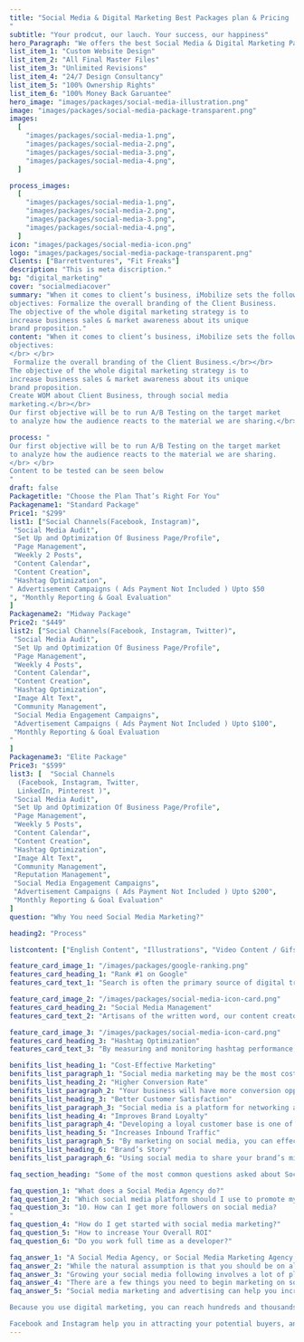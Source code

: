 ```yaml
---
title: "Social Media & Digital Marketing Best Packages plan & Pricing
"
subtitle: "Your prodcut, our lauch. Your success, our happiness"
hero_Paragraph: "We offers the best Social Media & Digital Marketing Packages in affordable budget. The business website is now the backbone and the infrastructure around which you build your business."
list_item_1: "Custom Website Design"
list_item_2: "All Final Master Files"
list_item_3: "Unlimited Revisions"
list_item_4: "24/7 Design Consultancy"
list_item_5: "100% Ownership Rights"
list_item_6: "100% Money Back Garuantee"
hero_image: "images/packages/social-media-illustration.png"
image: "images/packages/social-media-package-transparent.png"
images:
  [
    "images/packages/social-media-1.png",
    "images/packages/social-media-2.png",
    "images/packages/social-media-3.png",
    "images/packages/social-media-4.png",
  ]

process_images:
  [
    "images/packages/social-media-1.png",
    "images/packages/social-media-2.png",
    "images/packages/social-media-3.png",
    "images/packages/social-media-4.png",
  ]
icon: "images/packages/social-media-icon.png"
logo: "images/packages/social-media-package-transparent.png"
Clients: ["Barrettventures", "Fit Freaks"]
description: "This is meta discription."
bg: "digital_marketing"
cover: "socialmediacover"
summary: "When it comes to client’s business, iMobilize sets the following
objectives: Formalize the overall branding of the Client Business.
The objective of the whole digital marketing strategy is to
increase business sales & market awareness about its unique
brand proposition."
content: "When it comes to client’s business, iMobilize sets the following
objectives:
</br> </br>
 Formalize the overall branding of the Client Business.</br></br>
The objective of the whole digital marketing strategy is to
increase business sales & market awareness about its unique
brand proposition.
Create WOM about Client Business, through social media
marketing.</br></br>
Our first objective will be to run A/B Testing on the target market
to analyze how the audience reacts to the material we are sharing.</br>"

process: "
Our first objective will be to run A/B Testing on the target market
to analyze how the audience reacts to the material we are sharing.
</br> </br>
Content to be tested can be seen below
"
draft: false
Packagetitle: "Choose the Plan That’s Right For You"
Packagename1: "Standard Package"
Price1: "$299"
list1: ["Social Channels(Facebook, Instagram)",
 "Social Media Audit",
 "Set Up and Optimization Of Business Page/Profile",
 "Page Management",
 "Weekly 2 Posts",
 "Content Calendar",
 "Content Creation",
 "Hashtag Optimization",
" Advertisement Campaigns ( Ads Payment Not Included ) Upto $50
", "Monthly Reporting & Goal Evaluation"
]
Packagename2: "Midway Package"
Price2: "$449"
list2: ["Social Channels(Facebook, Instagram, Twitter)",
 "Social Media Audit",
 "Set Up and Optimization Of Business Page/Profile",
 "Page Management",
 "Weekly 4 Posts",
 "Content Calendar",
 "Content Creation",
 "Hashtag Optimization",
 "Image Alt Text",
 "Community Management",
 "Social Media Engagement Campaigns",
 "Advertisement Campaigns ( Ads Payment Not Included ) Upto $100",
 "Monthly Reporting & Goal Evaluation
"
]
Packagename3: "Elite Package"
Price3: "$599"
list3: [  "Social Channels
  (Facebook, Instagram, Twitter,
  LinkedIn, Pinterest )",
 "Social Media Audit",
 "Set Up and Optimization Of Business Page/Profile",
 "Page Management",
 "Weekly 5 Posts",
 "Content Calendar",
 "Content Creation",
 "Hashtag Optimization",
 "Image Alt Text",
 "Community Management",
 "Reputation Management",
 "Social Media Engagement Campaigns",
 "Advertisement Campaigns ( Ads Payment Not Included ) Upto $200",
 "Monthly Reporting & Goal Evaluation"
]
question: "Why You need Social Media Marketing?"

heading2: "Process"

listcontent: ["English Content", "Illustrations", "Video Content / Gifs","Real-Life Images", "Pictorial Content" ]

feature_card_image_1: "/images/packages/google-ranking.png"
features_card_heading_1: "Rank #1 on Google"
features_card_text_1: "Search is often the primary source of digital traffic for brands and complements other marketing channels. Greater visibility and ranking higher in search results than your competition can have a material impact on your bottom line."

feature_card_image_2: "/images/packages/social-media-icon-card.png"
features_card_heading_2: "Social Media Management"
features_card_text_2: "Artisans of the written word, our content creators and the team of copywriters take the time to get to know your company and brand. Through this involvement process, we can ensure that each piece of content is curated with the right brand voice and message. You have a story to tell your audience"

feature_card_image_3: "/images/packages/social-media-icon-card.png"
features_card_heading_3: "Hashtag Optimization"
features_card_text_3: "By measuring and monitoring hashtag performance, you'll know whether your hashtag targeting needs further improvement or is already working just fine. This data is essential for your marketing team to determine why some posts are doing well while others are not."

benifits_list_heading_1: "Cost-Effective Marketing"
benifits_list_paragraph_1: "Social media marketing may be the most cost-effective component of an advertising strategy. Almost all social networking platforms allow you to sign up and create a profile for free, and any paid promotions you decide to invest in are relatively inexpensive when compared to other marketing tactics."
benifits_list_heading_2: "Higher Conversion Rate"
benifits_list_paragraph_2: "Your business will have more conversion opportunities as a result of higher visibility. Every blog post, photograph, video, or remark has the potential to drive traffic to your company’s website. Through a humanization factor, social media marketing allows your company to make a great impression."
benifits_list_heading_3: "Better Customer Satisfaction"
benifits_list_paragraph_3: "Social media is a platform for networking and communication. It is critical to give your firm a voice through these platforms in order to humanize it. Customers like receiving a personalized answer rather than an automatic one when they leave comments on your pages."
benifits_list_heading_4: "Improves Brand Loyalty"
benifits_list_paragraph_4: "Developing a loyal customer base is one of the primary goals of almost all businesses. Given that customer satisfaction and brand loyalty typically go hand in hand, it is critical to engage with customers on a regular basis and begin developing a bond with them."
benifits_list_heading_5: "Increases Inbound Traffic"
benifits_list_paragraph_5: "By marketing on social media, you can effectively open your business to a wider variety of versatile consumers across the globe. Every social media profile visit that you get works as a gateway to your website, and every piece of content you post is one more opportunity to acquire a new customer."
benifits_list_heading_6: "Brand’s Story"
benifits_list_paragraph_6: "Using social media to share your brand’s mission and stories is an excellent way to do so. Effective stories can have a significant impact on the image of your brand. They can be simple or complex, depending on what you believe will be the most effective."

faq_section_heading: "Some of the most common questions asked about Social Media Marketing."

faq_question_1: "What does a Social Media Agency do?"
faq_question_2: "Which social media platform should I use to promote my business?"
faq_question_3: "10. How can I get more followers on social media?
"
faq_question_4: "How do I get started with social media marketing?"
faq_question_5: "How to increase Your Overall ROI"
faq_question_6: "Do you work full time as a developer?"

faq_answer_1: "A Social Media Agency, or Social Media Marketing Agency works to grow your social media presence and following through tailored social media packages. Agencies optimise social media profiles, create both visual and written content for posts, and engage with users to grow your business social media accounts."
faq_answer_2: "While the natural assumption is that you should be on all the popular platforms, this can be counterproductive if not executed with a strategy. Instead, focus on a couple of platforms that are highly popular among your target audience. So the best platforms to use will vary for each business."
faq_answer_3: "Growing your social media following involves a lot of planning and strategizing as well as posting the right content and targeting the right audience."
faq_answer_4: "There are a few things you need to begin marketing on social media – a goal, a target audience and a strategy. "
faq_answer_5: "Social media marketing and advertising can help you increase your return on investment, as the cost of advertising on these social media forums is often less than the return, giving you more revenue.

Because you use digital marketing, you can reach hundreds and thousands of people by simply targeting ads, reducing your advertisement costs.

Facebook and Instagram help you in attracting your potential buyers, and at the same time, they aim to keep the potential customers engaged on their specific social media networks so that you and they both can benefit from this. "
---
```


